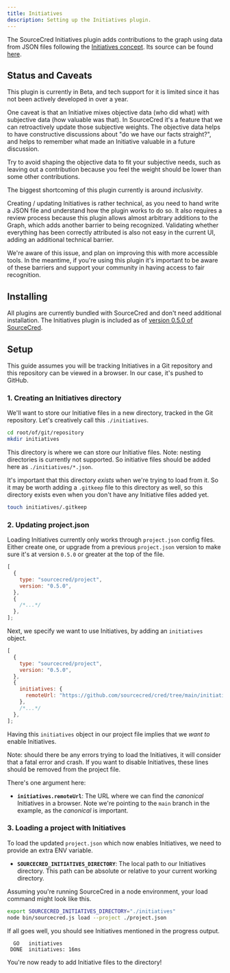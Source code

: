 ```yaml
---
title: Initiatives
description: Setting up the Initiatives plugin.
---
```


The SourceCred Initiatives plugin adds contributions to the graph using data
from JSON files following the [Initiatives concept]. Its source can be found
[here][plugin source].

## Status and Caveats

This plugin is currently in Beta, and tech support for it is limited since it
has not been actively developed in over a year.

One caveat is that an Initiative mixes objective data (who did what) with
subjective data (how valuable was that). In SourceCred it's a feature that we
can retroactively update those subjective weights. The objective data helps to
have constructive discussions about "do we have our facts straight?", and helps
to remember what made an Initiative valuable in a future discussion.

Try to avoid shaping the objective data to fit your subjective needs, such as
leaving out a contribution because you feel the weight should be lower than some
other contributions.

The biggest shortcoming of this plugin currently is around _inclusivity_.

Creating / updating Initiatives is rather technical, as you need to hand write a
JSON file and understand how the plugin works to do so. It also requires a
review process because this plugin allows almost arbitrary additions to the
Graph, which adds another barrier to being recognized. Validating whether
everything has been correctly attributed is also not easy in the current UI,
adding an additional technical barrier.

We're aware of this issue, and plan on improving this with more accessible
tools. In the meantime, if you're using this plugin it's important to be aware
of these barriers and support your community in having access to fair
recognition.

## Installing

All plugins are currently bundled with SourceCred and don't need additional
installation. The Initiatives plugin is included as of [version 0.5.0 of
SourceCred][v0.5.0 release].

## Setup

This guide assumes you will be tracking Initiatives in a Git repository and this
repository can be viewed in a browser. In our case, it's pushed to GitHub.

### 1. Creating an Initiatives directory

We'll want to store our Initiative files in a new directory, tracked in the Git
repository. Let's creatively call this `./initiatives`.

```bash
cd root/of/git/repository
mkdir initiatives
```

This directory is where we can store our Initiative files. Note: nesting
directories is currently not supported. So initiative files should be added here
as `./initiatives/*.json`.

It's important that this directory _exists_ when we're trying to load from it.
So it may be worth adding a `.gitkeep` file to this directory as well, so this
directory exists even when you don't have any Initiative files added yet.

```bash
touch initiatives/.gitkeep
```

### 2. Updating project.json

Loading Initiatives currently only works through `project.json` config files.
Either create one, or upgrade from a previous `project.json` version to make
sure it's at version `0.5.0` or greater at the top of the file.

```js
[
  {
    type: "sourcecred/project",
    version: "0.5.0",
  },
  {
    /*...*/
  },
];
```

Next, we specify we want to use Initiatives, by adding an `initiatives` object.

```js
[
  {
    type: "sourcecred/project",
    version: "0.5.0",
  },
  {
    initiatives: {
      remoteUrl: "https://github.com/sourcecred/cred/tree/main/initiatives",
    },
    /*...*/
  },
];
```

Having this `initiatives` object in our project file implies that we _want to_
enable Initiatives.

Note: should there be any errors trying to load the Initiatives, it will
consider that a fatal error and crash. If you want to disable Initiatives, these
lines should be removed from the project file.

There's one argument here:

- **`initiatives.remoteUrl`**: The URL where we can find the _canonical_
  Initiatives in a browser. Note we're pointing to the `main` branch in the
  example, as the _canonical_ is important.

### 3. Loading a project with Initiatives

To load the updated `project.json` which now enables Initiatives, we need to
provide an extra ENV variable.

- **`SOURCECRED_INITIATIVES_DIRECTORY`**: The local path to our Initiatives
  directory. This path can be absolute or relative to your current working
  directory.

Assuming you're running SourceCred in a node environment, your load command
might look like this.

```bash
export SOURCECRED_INITIATIVES_DIRECTORY="./initiatives"
node bin/sourcecred.js load --project ./project.json
```

If all goes well, you should see Initiatives mentioned in the progress output.

```
  GO   initiatives
 DONE  initiatives: 16ms
```

You're now ready to add Initiative files to the directory!

[initiatives concept]: ../../concepts/initiatives.md
[plugin source]:
  https://github.com/sourcecred/sourcecred/tree/main/packages/sourcecred/src/plugins/initiatives
[v0.5.0 release]: https://github.com/sourcecred/sourcecred/issues/1679

